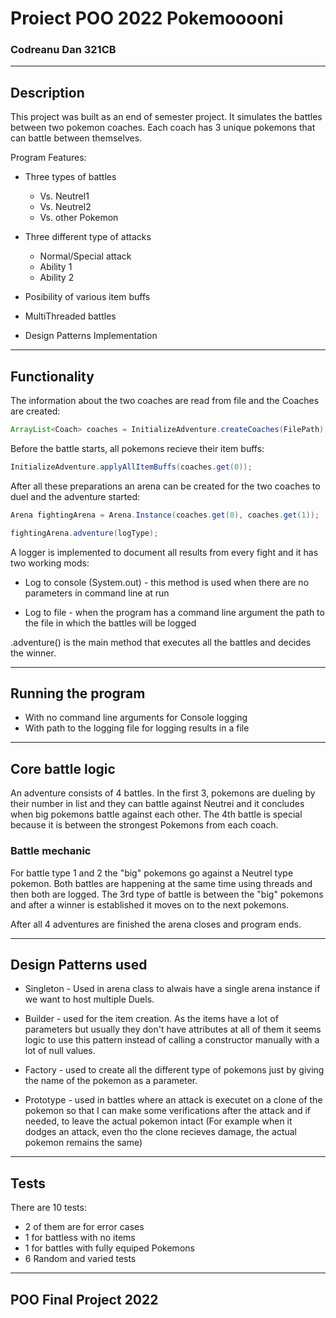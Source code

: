 # Proiect POO 2022 Pokemooooni

### Codreanu Dan 321CB
---

## Description
This project was built as an end of semester project. It simulates the battles between two pokemon coaches. Each coach has 3 unique pokemons that can battle between themselves.

Program Features:

* Three types of battles
    - Vs. Neutrel1
    - Vs. Neutrel2
    - Vs. other Pokemon

* Three different type of attacks
    - Normal/Special attack
    - Ability 1
    - Ability 2

* Posibility of various item buffs

* MultiThreaded battles

* Design Patterns Implementation
---

## Functionality

The information about the two coaches are read from file and the Coaches are created:

```Java
ArrayList<Coach> coaches = InitializeAdventure.createCoaches(FilePath);
```

Before the battle starts, all pokemons recieve their item buffs:

```Java
InitializeAdventure.applyAllItemBuffs(coaches.get(0));
```

After all these preparations an arena can be created for the two coaches to duel and the adventure started:

```Java
Arena fightingArena = Arena.Instance(coaches.get(0), coaches.get(1));

fightingArena.adventure(logType);
```
A logger is implemented to document all results from every fight and it has two working mods:

* Log to console (System.out) - this method is used when there are no parameters in command line at run

* Log to file - when the program has a command line argument the path to the file in which the battles will be logged

.adventure() is the main method that executes all the battles and decides the winner.

---
## Running the program
* With no command line arguments for Console logging
* With path to the logging file for logging results in a file

---
## Core battle logic

An adventure consists of 4 battles.
In the first 3, pokemons are dueling by their number in list and they can battle against Neutrei and it concludes when big pokemons battle against each other. The 4th battle is special because it is between the strongest Pokemons from each coach.

### Battle mechanic

For battle type 1 and 2 the "big" pokemons go against a Neutrel type pokemon. Both battles are happening at the same time using threads and then both are logged. The 3rd type of battle is between the "big" pokemons and after a winner is established it moves on to the next pokemons.

After all 4 adventures are finished the arena closes and program ends.

---
## Design Patterns used

* Singleton - Used in arena class to alwais have a single arena instance if we want to host multiple Duels.

* Builder - used for the item creation. As the items have a lot of parameters but usually they don't have attributes at all of them it seems logic to use this pattern instead of calling a constructor manually with a lot of null values.

* Factory - used to create all the different type of pokemons just by giving the name of the pokemon as a parameter.

* Prototype - used in battles where an attack is executet on a clone of the pokemon so that I can make some verifications after the attack and if needed, to leave the actual pokemon intact (For example when it dodges an attack, even tho the clone recieves damage, the actual pokemon remains the same)

---

## Tests 
There are 10 tests:
* 2 of them are for error cases
* 1 for battless with no items
* 1 for battles with fully equiped Pokemons
* 6 Random and varied tests

---

## POO Final Project 2022
